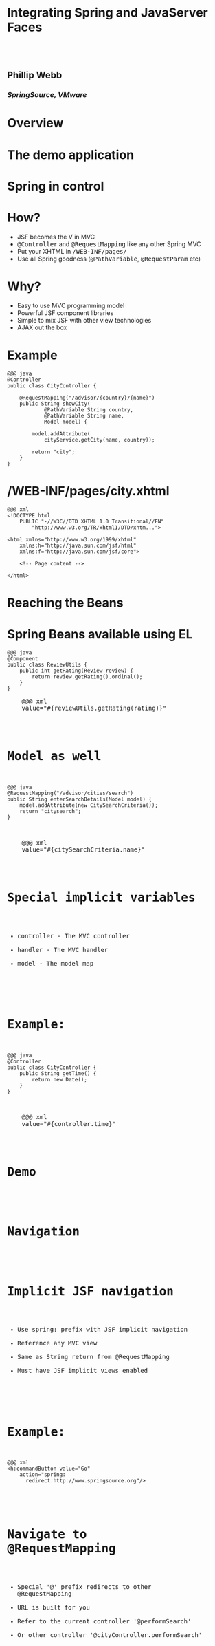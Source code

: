 <!SLIDE subsection>

# Integrating Spring and JavaServer Faces #
<br><br>
## Phillip Webb ##
### _SpringSource, VMware_ ###

<!SLIDE>

# Overview #

<!SLIDE>

# The demo application #

<!SLIDE subsection>

# Spring in control #

<!SLIDE bullets incremental>

# How? #

* JSF becomes the V in MVC
* <tt>@Controller</tt> and <tt>@RequestMapping</tt> like any other Spring MVC
* Put your XHTML in <tt>/WEB-INF/pages/</tt>
* Use all Spring goodness (<tt>@PathVariable</tt>, <tt>@RequestParam</tt> etc)

<!SLIDE bullets incremental>

# Why? #

* Easy to use MVC programming model
* Powerful JSF component libraries
* Simple to mix JSF with other view technologies
* AJAX out the box


<!SLIDE small>

# Example #

	@@@ java
	@Controller
	public class CityController {

		@RequestMapping("/advisor/{country}/{name}")
		public String showCity(
				@PathVariable String country, 
				@PathVariable String name, 
				Model model) {

			model.addAttribute(
				cityService.getCity(name, country));

			return "city";
		}
	}

<!SLIDE small>

# /WEB-INF/pages/city.xhtml #

	@@@ xml
	<!DOCTYPE html 
		PUBLIC "-//W3C//DTD XHTML 1.0 Transitional//EN"
			"http://www.w3.org/TR/xhtml1/DTD/xhtm...">

	<html xmlns="http://www.w3.org/1999/xhtml"
		xmlns:h="http://java.sun.com/jsf/html"
		xmlns:f="http://java.sun.com/jsf/core">

		<!-- Page content -->

	</html>


<!SLIDE subsection>

# Reaching the Beans #

<!SLIDE small>

# Spring Beans available using EL #

	@@@ java
	@Component	
	public class ReviewUtils {
		public int getRating(Review review) {
			return review.getRating().ordinal();
		}
	}

<pre/>
	@@@ xml
	value="#{reviewUtils.getRating(rating)}"

<!SLIDE small>

# Model as well #

	@@@ java
	@RequestMapping("/advisor/cities/search")
	public String enterSearchDetails(Model model) {
		model.addAttribute(new CitySearchCriteria());
		return "citysearch";
	}
<pre/>
	@@@ xml
	value="#{citySearchCriteria.name}"

<!SLIDE bullets incremental>

# Special implicit variables #

* <tt>controller</tt> - The MVC controller
* <tt>handler</tt> - The MVC handler
* <tt>model</tt> - The model map

<!SLIDE small>

# Example: #

	@@@ java
	@Controller
	public class CityController {
		public String getTime() {
			return new Date();
		}
	}
<pre/>
	@@@ xml
	value="#{controller.time}"

<!SLIDE subsection>

# Demo #

<!SLIDE subsection>

# Navigation #

<!SLIDE bullets incremental>

# Implicit JSF navigation #

* Use <tt>spring:</tt> prefix with JSF implicit navigation
* Reference any MVC view
* Same as String return from <tt>@RequestMapping</tt>
* Must have JSF implicit views enabled

<!SLIDE small>

# Example: #

	@@@ xml
	<h:commandButton value="Go" 
		action="spring:
		  redirect:http://www.springsource.org"/>

<!SLIDE bullets incremental>

# Navigate to <tt>@RequestMapping</tt> #

* Special <tt>'@'</tt> prefix redirects to other <tt>@RequestMapping</tt>
* URL is built for you
* Refer to the current controller <tt>'@performSearch'</tt>
* Or other controller <tt>'@cityController.performSearch'</tt>

<!SLIDE small>

# Example: #

	@@@ java
	@RequestMapping("/advisor/cities/search")
	public String enterSearchDetails(Model model) {
		model.addAttribute(new CitySearchCriteria());
		return "citysearch";
	}
<pre/>
	@@@ xml
	<h:commandButton value="Go" 
		action="spring:@enterSearchDetails"/>

## Redirects to: __<tt>/app/spring/advisor/cities/search</tt>__ ##

<!SLIDE bullets incremental>

# Complex URLs #

* Both <tt>@RequestParam</tt> and <tt>@PathVariable</tt> respected
* Model objects picked by type
* Or use <tt>f:param</tt> tags
* Works with <tt>h:link</tt> to create bookmarkable URLs

<!SLIDE small>

# Example: #
	
	@@@ java
	@RequestMapping("/advisor/cities")
	public String performSearch(
		CitySearchCriteria searchCriteria) {
		
		String name = searchCriteria.getName();
		int resultsPerPage = searchCriteria.getPerPage();
		...

<pre/>
	@@@ xml
	<h:commandButton value="Go" 
		action="spring:@performSearch"/>

## Redirects to: __<tt>/app/spring/advisor/cities?name=vegas&perPage=10</tt>__ ##


<!SLIDE small>

# Example: #

	@@@ java
	@RequestMapping("/advisor/{country}/{city}/{name}")
	public String hotel(@PathVariable String country, 
		@PathVariable String city, @PathVariable String name) {
		...
<pre/>
	@@@ xml
	<h:link value="#{hotel.name}" 
			outcome="spring:@hotelController.hotel">
	 <f:param name="country" value="#{hotel.city.country}"/>
	 <f:param name="city" value="#{hotel.city.name}"/>
	 <f:param name="name" value="#{hotel.name}"/>
	</h:link>

## Links to: __<tt>/app/spring/advisor/uk/bath/travelodge</tt>__ ##

<!SLIDE bullets incremental>

# Programmatic Navigation #

* Use <tt>@NavigationMapping</tt> in your controller
* Name of the method is the JSF 'action'
* Model arguments matched based on type
* Use <tt>@Value('#{expression}')</tt> arguments to access JSF objects
* Use <tt>NavigationContext</tt> argument for context information

<!SLIDE small>

# Example: #

	@@@ java
	@NavigationMapping
	public Object onSearch(CitySearchCriteria criteria) {

		City city = findSingleCity(criteria);
		
		if (city != null) {
			ExtendedModelMap m = new ExtendedModelMap()
			  .addAttribute("country", city.getCountry())
			  .addAttribute("name", city.getName());
			return new NavigationOutcome("@showCity", m);
		}

		return "@performSearch";
	}

<!SLIDE subsection>

# Demo #

<!SLIDE subsection>

# Select Items #

<!SLIDE bullets incremental>

# Select Items #

* Use in JSF for lists, radio buttons and combo boxes
* Drop-in replacements for <tt>f:selectItems</tt>
* No <tt>f:converter</tt> required
* JPA <tt>@ID</tt> used 
* Quickly add 'Please Select' option

<!SLIDE small>

# Example: #

	@@@ xml
	<p:selectOneMenu value="#{model.selectedCity}" 
			effect="fade" required="true">
		<s:selectItems value="#{cities}"/>
	</p:selectOneMenu>
<pre/>

## Produces the following HTML: ##

	@@@ html
	<select>
		<option selected="selected" 
			value="">--- Please Select ---</option>
		<option value="16">Miami</option>
		<option value="17">Melbourne</option>
	</select>

<!SLIDE bullets incremental>

# Deduced Select Items #

* <tt>Enum</tt> and <tt>Boolean</tt> items can be deduced
* <tt>Boolean</tt> gives <tt>'Yes'</tt>, <tt>'No'</tt> options
* <tt>Enum</tt> uses <tt>Enum.values()</tt>
* No <tt>s:selectItems</tt> value is required

<!SLIDE small>

# Example: #

	@@@ xml
	<p:selectOneMenu label="Trip Type" 
			value="#{review.tripType}" effect="fade">
		<s:selectItems/>
	</p:selectOneMenu>

## Produces the following HTML: ##

	@@@ html
	<select>
		<option selected="selected" value="">
				--- Please Select ---</option>
		<option value="BUSINESS">Business</option>
		<option value="COUPLES">Couples</option>
		<option value="FAMILY">Family</option>
		<option value="FRIENDS">Friends</option>
		<option value="SOLO">Solo</option>
	</select>

<!SLIDE subsection>

# Demo #

<!SLIDE subsection>

# Pagination #

<!SLIDE bullets incremental>

# JSF Pagination #

* Easy to get wrong
* Don't fetch all results then display a page
* Use JPA <tt>setFirstResult()</tt> and <tt>setMaxResult()</tt>
* UIData <tt>setRows()</tt> and <tt>setFirst()</tt> not enough

<!SLIDE bullets incremental>

# Using <tt><s:pagedData></tt> #

* Creates lazy loading paged <tt>DataModel</tt>
* Part of your page mark-up
* WARNING: Not quite MVC...
* ... but easy to use

<!SLIDE small>

# Example: #

Expose paged data under <tt>#{myDataModel}</tt>

	@@@ xml
	<s:pagedData
		var="myDataModel" pageSize="20"






	 />

<!SLIDE small>

# Example: #

Obtain a page of data calling <tt>userRepository.findByLastName</tt>

	@@@ xml
	<s:pagedData
		var="myDataModel" pageSize="20"
		value="#{userRepository.findByLastName(
	    	backingBean.lastName, 
			...
			..."


	 />
 
<!SLIDE small>

# Example: #

Details of the page to return available in <tt>pageRequest</tt>

	@@@ xml
	<s:pagedData
		var="myDataModel" pageSize="20"
		value="#{userRepository.findByLastName(
	    	backingBean.lastName, 
	    	pageRequest.offset, 
	    	pageRequest.pageSize)}"


	 />
 
<!SLIDE small>

# Example: #

Call <tt>userRepository.countByLastName</tt> for the total row count 

	@@@ xml
	<s:pagedData
		var="myDataModel" pageSize="20"
		value="#{userRepository.findByLastName(
	    	backingBean.lastName, 
	    	pageRequest.offset, 
	    	pageRequest.pageSize)}"
		rowCount="#{userRepository.countByLastName(
	  		backingBean.lastName)}" 
	 />
 

<!SLIDE small>

# Example: #

	@@@ xml
	<t:dataTable 
			value="#{myDataModel}" 
			rows="#{myDataModel.pageSize}" 
    		var="item">
  		<t:column>
			<h:outputText value="#{item.name}" />
  		</t:column>
  		<t:dataScroller paginator="true" 
  				paginatorMaxPages="9" />
	</t:dataTable>

<!SLIDE bullets incremental>

# Spring Data #

* Pagination and Sorting out the box
* <tt>#{pageRequest}</tt> implements <tt>Pageable</tt> Interface
* <tt>PagedDataModel</tt> has <tt>setSortColumn()</tt> and <tt>toggleSort()</tt>
* Optional dependency, degrades gracefully

<!SLIDE bullets incremental>

# PrimeFaces #

* Use PrimeFaces <tt>p:dataTable</tt> to quickly add paginator
* <tt>#{dataModel}</tt> extends PrimeFaces <tt>LazyDataModel</tt>
* Again, optional and degrades gracefully


<!SLIDE small>

# Example: #

	@@@ java
	Page<HotelSummary> getHotels(City city, 
		Pageable pageable);

<pre/>

	@@@ xml
	<s:pagedData value="#{cityService.getHotels(
			city, pageRequest)}" 
		sortColumn="averageRating" 
		sortAscending="#{false}" 
		var="hotels"/>

<!SLIDE small>

# Example: #
	
	@@@ xml
	<p:dataTable value="#{hotels}" paginator="true" 
		rows="#{hotels.pageSize}" var="hotel">
			<p:column headerText="Average Rating" 
				sortBy="#{hotel.averageRating}">
					<h:outputText 
						value="#{hotel.averageRating}"/>
			</p:column>
	</p:dataTable>

<!SLIDE subsection>

# Demo #

<!SLIDE subsection>

# Templates #

<!SLIDE bullets incremental>

# JSF Templates #

* Good support since JSF 2.0
* Use <tt><ui:composition></tt> and <tt><ui:decorate></tt>
* Can get repetitive, especially for forms

<!SLIDE small>

# Example: #

	@@@ xml
	<ui:composition>
		<div class="formElement">
			<span class="formLabel">
				<h:outputLabel for="#{for}" 
					label="#{label}">
			</span>
			<ui:insert/>
		</div>
	</ui:composition>


<!SLIDE small>

# Example: #

	@@@ xml
	<ui:decorate template="/WEB-INF/layout/form.xhtml">
		<h:inputText id="firstName" label="First Name" 
			value="#{bean.firstName}"/>
		<ui:param name="label" value="First Name"/>
		<ui:param name="for" value="firstName"/>
	</ui:decorate>

	<ui:decorate template="/WEB-INF/layout/form.xhtml">
		<h:inputText id="lastName" label="Last Name" 
			value="#{bean.lastName}"/>
		<ui:param name="label" value="Last Name"/>
		<ui:param name="for" value="lastName"/>
	</ui:decorate>

	<!-- More form elements -->



<!SLIDE subsection>

# Internationalization #

<!SLIDE subsection>

# Exception Handling #

<!SLIDE subsection>

# Conversion and Validation #

